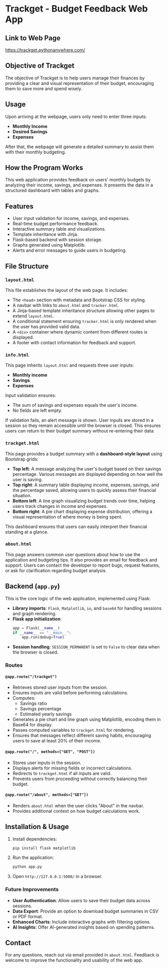 # Trackget - Budget Feedback Web App

## Link to Web Page

https://trackget.pythonanywhere.com/

## Objective of Trackget

The objective of Trackget is to help users manage their finances by providing a clear and visual representation of their budget, encouraging them to save more and spend wisely.

## Usage
Upon arriving at the webpage, users only need to enter three inputs:

- **Monthly Income**
- **Desired Savings**
- **Expenses**

After that, the webpage will generate a detailed summary to assist them with their monthly budgeting.

## How the Program Works
This web application provides feedback on users' monthly budgets by analyzing their income, savings, and expenses. It presents the data in a structured dashboard with tables and graphs.

## Features
- User input validation for income, savings, and expenses.
- Real-time budget performance feedback.
- Interactive summary table and visualizations.
- Template inheritance with Jinja.
- Flask-based backend with session storage.
- Graphs generated using Matplotlib.
- Alerts and error messages to guide users in budgeting.

## File Structure

### `layout.html`
This file establishes the layout of the web page. It includes:
- The `<head>` section with metadata and Bootstrap CSS for styling.
- A navbar with links to `about.html` and `tracker.html`.
- A Jinja-based template inheritance structure allowing other pages to extend `layout.html`.
- A conditional statement ensuring `tracker.html` is only rendered when the user has provided valid data.
- A `<div>` container where dynamic content from different routes is displayed.
- A footer with contact information for feedback and support.

### `info.html`
This page inherits `layout.html` and requests three user inputs:
- **Monthly income**
- **Savings**
- **Expenses**

Input validation ensures:
- The sum of savings and expenses equals the user's income.
- No fields are left empty.

If validation fails, an alert message is shown. User inputs are stored in a session so they remain accessible until the browser is closed. This ensures users can return to their budget summary without re-entering their data.

### `trackget.html`
This page provides a budget summary with a **dashboard-style layout** using Bootstrap grids:
- **Top left**: A message analyzing the user's budget based on their savings percentage. Various messages are displayed depending on how well the user is saving.
- **Top right**: A summary table displaying income, expenses, savings, and the percentage saved, allowing users to quickly assess their financial situation.
- **Bottom left**: A line graph visualizing budget trends over time, helping users track changes in income and expenses.
- **Bottom right**: A pie chart displaying expense distribution, offering a visual representation of where money is being spent.

This dashboard ensures that users can easily interpret their financial standing at a glance.

### `about.html`
This page answers common user questions about how to use the application and budgeting tips. It also provides an email for feedback and support. Users can contact the developer to report bugs, request features, or ask for clarification regarding budget analysis.

## Backend (`app.py`)
This is the core logic of the web application, implemented using Flask:
- **Library imports**: `Flask`, `Matplotlib`, `io`, and `base64` for handling sessions and graph rendering.
- **Flask app initialization**:
  ```python
  app = Flask(__name__)
  if __name__ == "__main__":
      app.run(debug=True)
  ```
- **Session handling**: `SESSION_PERMANENT` is set to `False` to clear data when the browser is closed.

### Routes
#### `@app.route("/trackget")`
- Retrieves stored user inputs from the session.
- Ensures inputs are valid before performing calculations.
- Computes:
  - Savings ratio
  - Savings percentage
  - Estimated yearly savings
- Generates a pie chart and line graph using Matplotlib, encoding them in Base64 for display.
- Passes computed variables to `trackget.html` for rendering.
- Ensures that messages reflect different saving habits, encouraging users to save at least 20% of their income.

#### `@app.route("/", methods=["GET", "POST"])`
- Stores user inputs in the session.
- Displays alerts for missing fields or incorrect calculations.
- Redirects to `trackget.html` if all inputs are valid.
- Prevents users from proceeding without correctly balancing their budget.

#### `@app.route("/about", methods=["GET"])`
- Renders `about.html` when the user clicks "About" in the navbar.
- Provides additional context on how budget calculations work.

## Installation & Usage
1. Install dependencies:
   ```bash
   pip install flask matplotlib
   ```
2. Run the application:
   ```bash
   python app.py
   ```
3. Open `http://127.0.0.1:5000/` in a browser.

### Future Improvements
- **User Authentication**: Allow users to save their budget data across sessions.
- **Data Export**: Provide an option to download budget summaries in CSV or PDF format.
- **Enhanced Charts**: Include interactive graphs with filtering options.
- **AI Insights**: Offer AI-generated insights based on spending patterns.

## Contact
For any questions, reach out via email provided in `about.html`. Feedback is welcome to improve the functionality and usability of the web app.
